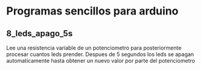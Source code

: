 # Programas sencillos para arduino

## 8_leds_apago_5s

Lee una resistencia variable de un potenciometro para posteriormente procesar cuantos leds prender.
Despues de 5 segundos los leds se apagan automaticamente hasta obtener un nuevo valor por parte del potenciometro
